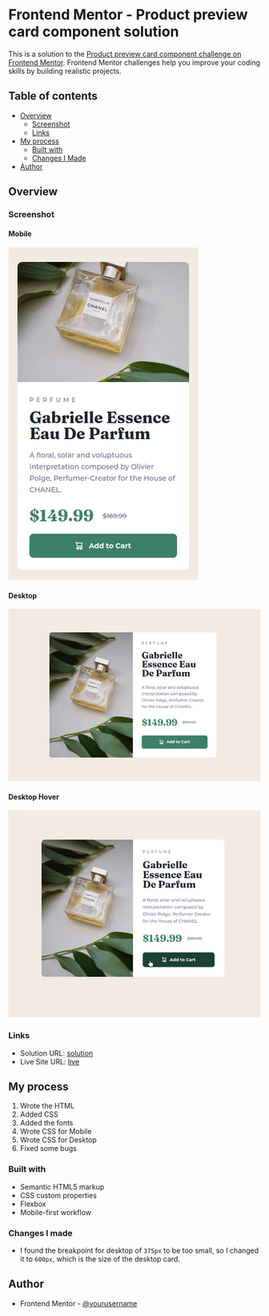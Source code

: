 # Frontend Mentor - Product preview card component solution

This is a solution to the [Product preview card component challenge on Frontend Mentor](https://www.frontendmentor.io/challenges/product-preview-card-component-GO7UmttRfa). Frontend Mentor challenges help you improve your coding skills by building realistic projects.

## Table of contents

- [Overview](#overview)
    - [Screenshot](#screenshot)
    - [Links](#links)
- [My process](#my-process)
    - [Built with](#built-with)
    - [Changes I Made](#changes-i-made)
- [Author](#author)

## Overview

### Screenshot

#### Mobile
![mobile](./readme-images/mobile.png)

#### Desktop
![desktop](./readme-images/desktop.png)


#### Desktop Hover
![desktop w/ hover](./readme-images/desktop-hover.png)

### Links

- Solution URL: [solution](https://www.frontendmentor.io/solutions/product-preview-card-component-w-flexbox-and-media-l0KYLNQFAv)
- Live Site URL: [live](https://001-product-preview-card-component.netlify.app)

## My process

1. Wrote the HTML
2. Added CSS
3. Added the fonts
4. Wrote CSS for Mobile
5. Wrote CSS for Desktop
6. Fixed some bugs

### Built with

- Semantic HTML5 markup
- CSS custom properties
- Flexbox
- Mobile-first workflow

### Changes I made

- I found the breakpoint for desktop of `375px` to be too small, so I changed it to `600px`, which is the size of the desktop card.

## Author

- Frontend Mentor - [@yourusername](https://www.frontendmentor.io/profile/yourusername)
